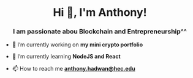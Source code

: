 <h1 align="center">Hi 👋, I'm Anthony!</h1>
<h3 align="center">I am passionate abou Blockchain and Entrepreneurship^^</h3>

- 🔭 I’m currently working on **my mini crypto portfolio**

- 🌱 I’m currently learning **NodeJS and React**

- 📫 How to reach me **anthony.hadwan@hec.edu**

